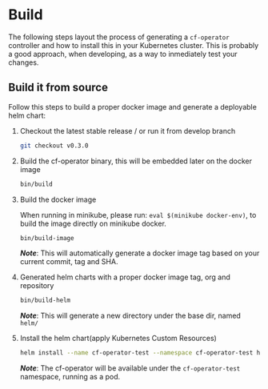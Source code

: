 # Build

The following steps layout the process of generating a `cf-operator` controller and how to install this in your Kubernetes cluster. This is probably a good approach, when developing, as a way to inmediately test your changes.

## Build it from source

Follow this steps to build a proper docker image and generate a deployable helm chart:

1. Checkout the latest stable release / or run it from develop branch

    ```bash
    git checkout v0.3.0
    ```

2. Build the cf-operator binary, this will be embedded later on the docker image

    ```bash
    bin/build
    ```

3. Build the docker image

    When running in minikube, please run: `eval $(minikube docker-env)`, to build the image
    directly on minikube docker.

    ```bash
    bin/build-image
    ```

    _**Note**_: This will automatically generate a docker image tag based on your current commit, tag and SHA.

4. Generated helm charts with a proper docker image tag, org and repository

    ```bash
    bin/build-helm
    ```

    _**Note**_: This will generate a new directory under the base dir, named `helm/`

5. Install the helm chart(apply Kubernetes Custom Resources)

    ```bash
    helm install --name cf-operator-test --namespace cf-operator-test helm/cf-operator
    ```

    _**Note**_: The cf-operator will be available under the `cf-operator-test` namespace, running as a pod.
